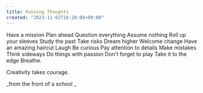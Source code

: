 ```yaml
---
title: Running Thoughts
created: "2023-11-02T16:28:08+00:00"
---
```

 

Have a mission
Plan ahead
Question everything
Assume nothing
Roll up your sleeves
Study the past
Take risks
Dream higher
Welcome change
Have an amazing haircut
Laugh
Be curious
Pay attention to details
Make mistakes
Think sideways
Do things with passion 
Don't forget to play
Take it to the edge
Breathe.

Creativity takes courage.

_from the front of a school _